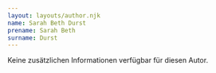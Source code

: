 ```yaml
---
layout: layouts/author.njk
name: Sarah Beth Durst
prename: Sarah Beth
surname: Durst
---
```

Keine zusätzlichen Informationen verfügbar für diesen Autor.
